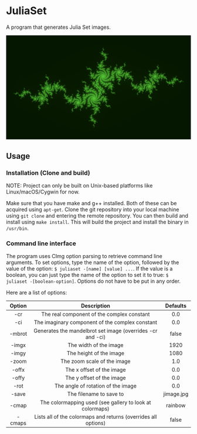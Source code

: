 # JuliaSet

A program that generates Julia Set images.

![Julia Set Image](fimage.jpg)

## Usage

### Installation (Clone and build)

NOTE: Project can only be built on Unix-based platforms like Linux/macOS/Cygwin for now.

Make sure that you have make and g++ installed. Both of these can be acquired using `apt-get`. Clone the git repository into your local machine using `git clone` and entering the remote repository. You can then build and install using `make install`. This will build the project and install the binary in `/usr/bin`.

### Command line interface

The program uses CImg option parsing to retrieve command line arguments. To set options, type the name of the option, followed by the value of the option: `$ juliaset -[name] [value] ...`. If the value is a boolean, you can just type the name of the option to set it to true: `$ juliaset -[boolean-option]`. Options do not have to be put in any order.

Here are a list of options:

| Option |                           Description                          |  Defaults  |
|:------:|:--------------------------------------------------------------:|:----------:|
| -cr    | The real component of the complex constant                     | 0.0        |
| -ci    | The imaginary component of the complex constant                | 0.0        |
| -mbrot | Generates the mandelbrot set image (overrides -cr and -ci)     | false      |
| -imgx  | The width of the image                                         | 1920       |
| -imgy  | The height of the image                                        | 1080       |
| -zoom  | The zoom scale of the image                                    | 1.0        |
| -offx  | The x offset of the image                                      | 0.0        |
| -offy  | The y offset of the image                                      | 0.0        |
| -rot   | The angle of rotation of the image                             | 0.0        |
| -save  | The filename to save to                                        | jimage.jpg |
| -cmap  | The colormapping used (see gallery to look at colormaps)       | rainbow    |
| -cmaps | Lists all of the colormaps and returns (overrides all options) | false      |